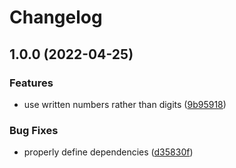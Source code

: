 # Changelog

## 1.0.0 (2022-04-25)


### Features

* use written numbers rather than digits ([9b95918](https://github.com/rowanmanning/monorepo-testing/commit/9b9591821b758c116f47cd2f200ba6c961317d72))


### Bug Fixes

* properly define dependencies ([d35830f](https://github.com/rowanmanning/monorepo-testing/commit/d35830faaf57408ec5ce767af4f869db81e20088))
